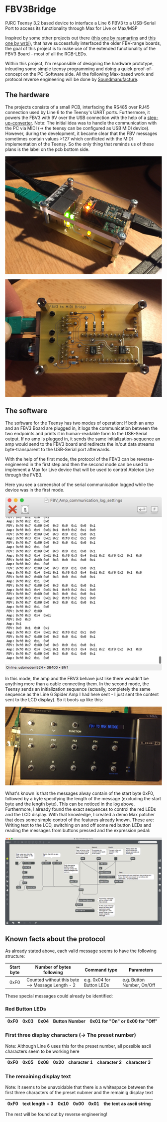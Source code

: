 # FBV3Bridge
PJRC Teensy 3.2 based device to interface a Line 6 FBV3 to a USB-Serial Port to access its functionality through Max for Live or Max/MSP

Inspired by some other projects out there ([this one by rasmartins](https://github.com/rasmartins/fbv2kpa) and [this one by wrbi](https://github.com/wrbi/FBV2MIDI)), that have successfully interfaced the older FBV-range boards, the goal of this project is to make use of the extended functionality of the FBV3 Board - most of all the RGB-LEDs.

Within this project, I'm responsible of designing the hardware prototype, inlcuding some simple teensy programming and doing a quick proof-of-concept on the PC-Software side. All the following Max-based work and protocol reverse engineering will be done by [Soundmanufacture](http://soundmanufacture.net/index.html).

## The hardware

The projects consists of a small PCB, interfacing the RS485 over RJ45 connection used by Line 6 to the Teensy's UART ports. Furthermore, it powers the FBV3 with 9V over the USB connection with the help of a [step-up-converter](http://www.exp-tech.de/pololu-9v-step-up-spannungsregler-u3v12f9?gclid=EAIaIQobChMIjeqa2Kyz1QIVxZ0bCh1xqQB0EAQYAiABEgIhRfD_BwE). Note: The initial idea was to handle the communication with the PC via MIDI (-> the teensy can be configured as USB MIDI device). However, during the development, it became clear that the FBV messages sometimes contain values >127 which conflicted with the MIDI implementation of the Teensy. So the only thing that reminds us of these plans is the label on the pcb bottom side.

![Hardware top view](Doc/Images/Hardware_top.jpg "Hardware top view")

![Hardware bottom view](Doc/Images/Hardware_bottom.jpg "Hardware bottom view")

## The software
The software for the Teensy has two modes of operation: If both an amp and an FBV3 Board are plugged in, it logs the communication between the two endpoints and prints it in human-readable form to the USB-Serial output. If no amp is plugged in, it sends the same initialization-sequence an amp would send to the FBV3 board and redirects the in/out data streams byte-transparent to the USB-Serial port afterwards.

With the help of the first mode, the protocol of the FBV3 can be reverse-engineered in the first step and then the second mode can be used to implement a Max for Live device that will be used to control Ableton Live through the FVB3.

Here you see a screenshot of the serial communication logged while the device was in the first mode.

![goSerial screenshot](Doc/Images/goSerial_sreenshot.jpg "goSerial Screenshot")

In this mode, the amp and the FBV3 behave just like there wouldn't be anything more than a cable connecting them.
In the second mode, the Teensy sends an initialization sequence (actually, completely the same sequence as the Line 6 Spider Amp I had here sent - I just sent the content sent to the LCD display). So it boots up like this:

![Teensy initialized the FBV3](Doc/Images/IMG_1955.JPG "Teensy initialized the FBV3")

What's known is that the messages alway contain of the start byte 0xF0, followed by a byte specifying the length of the message (excluding the start byte and the length byte). This can be noticed in the log above. Furthermore, I already found the exact sequences to control the red LEDs and the LCD display. With that knowledge, I created a demo Max patcher that does some simple control of the features already known. These are: Writing text to the LCD, switching on and off some red button LEDs and reading the messages from buttons pressed and the expression pedal:

![Max screenshot](Doc/Images/Max_patcher.tiff "Max screenshot")

## Known facts about the protocol

As already stated above, each valid message seems to have the following structure:

| Start byte | Number of bytes following                        | Command type              | Parameters                 |
|:----------:|--------------------------------------------------|---------------------------|----------------------------|
| 0xF0       | Counted without this byte --> Message Length - 2 | e.g. 0x04 for Button LEDs | e.g. Button Number, On/Off |

These special messages could already be identified:
### Red Button LEDs

| 0xF0 | 0x03 | 0x04 | Button Number | 0x01 for "On" or 0x00 for "Off" |
|:----:|:----:|:----:|:-------------:|:-------------------------------:|

### First three display characters (-> The preset number)
Note: Although Line 6 uses this for the preset number, all possible ascii characters seem to be working here

| 0xF0 | 0x05 | 0x08 | 0x20 | character 1 | character 2 | character 3 |
|:----:|:----:|:----:|:----:|:-----------:|:-----------:|:-----------:|

### The remaining display text
Note: It seems to be unavoidable that there is a whitespace between the first three characters of the preset nubmer and the remainig display text

| 0xF0 | text length + 3 | 0x10 | 0x00 | 0x01 | the text as ascii string |
|:----:|:---------------:|:----:|:----:|:----:|:------------------------:|

The rest will be found out by reverse engineering!
